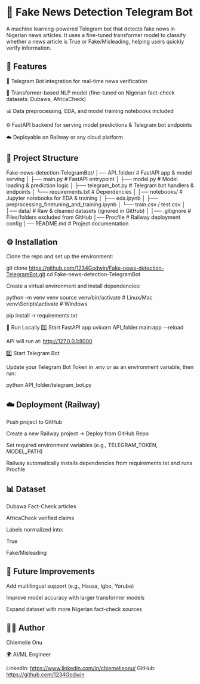 # 📰 Fake News Detection Telegram Bot

A machine learning-powered Telegram bot that detects fake news in Nigerian news articles.
It uses a fine-tuned transformer model to classify whether a news article is True or Fake/Misleading, helping users quickly verify information.

## 🚀 Features

🤖 Telegram Bot integration for real-time news verification

🧠 Transformer-based NLP model (fine-tuned on Nigerian fact-check datasets: Dubawa, AfricaCheck)

📊 Data preprocessing, EDA, and model training notebooks included

🌐 FastAPI backend for serving model predictions & Telegram bot endpoints

☁️ Deployable on Railway or any cloud platform

## 📂 Project Structure
Fake-news-detection-TelegramBot/
│── API_folder/             # FastAPI app & model serving
│   ├── main.py             # FastAPI entrypoint
│   ├── model.py            # Model loading & prediction logic
│   ├── telegram_bot.py     # Telegram bot handlers & endpoints
│   └── requirements.txt    # Dependencies
│
│── notebooks/              # Jupyter notebooks for EDA & training
│   ├── eda.ipynb
│   ├── preprocessing_finetuning_and_training.ipynb
│   └── train.csv / test.csv
│
│── data/                   # Raw & cleaned datasets (ignored in GitHub)
│
│── .gitignore              # Files/folders excluded from GitHub
│── Procfile                # Railway deployment config
│── README.md               # Project documentation

## ⚙️ Installation

Clone the repo and set up the environment:

git clone https://github.com/1234Godwin/Fake-news-detection-TelegramBot.git
cd Fake-news-detection-TelegramBot


Create a virtual environment and install dependencies:

python -m venv venv
source venv/bin/activate   # Linux/Mac
venv\Scripts\activate      # Windows

pip install -r requirements.txt

🤖 Run Locally
1️⃣ Start FastAPI app
uvicorn API_folder.main:app --reload


API will run at: http://127.0.0.1:8000

2️⃣ Start Telegram Bot

Update your Telegram Bot Token in .env or as an environment variable, then run:

python API_folder/telegram_bot.py

## ☁️ Deployment (Railway)

Push project to GitHub

Create a new Railway project → Deploy from GitHub Repo

Set required environment variables (e.g., TELEGRAM_TOKEN, MODEL_PATH)

Railway automatically installs dependencies from requirements.txt and runs Procfile

## 📊 Dataset

Dubawa Fact-Check articles

AfricaCheck verified claims

Labels normalized into:

True

Fake/Misleading

## 🔮 Future Improvements

Add multilingual support (e.g., Hausa, Igbo, Yoruba)

Improve model accuracy with larger transformer models

Expand dataset with more Nigerian fact-check sources

## 👨‍💻 Author

Chiemelie Onu

🌍 AI/ML Engineer

LinkedIn: https://www.linkedin.com/in/chiemelieonu/
GitHub: https://github.com/1234Godwin

